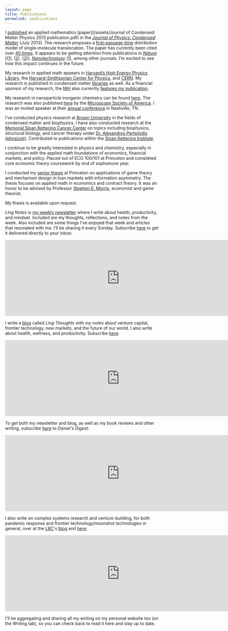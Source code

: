 ```yaml
---
layout: page
title: Publications
permalink: /publications
---
```


I [published](http://iopscience.iop.org/article/10.1088/0953-8984/25/37/375102/meta) an applied mathematics [paper](/assets/Journal of Condensed Matter Physics 2013 publication.pdf) in the *[Journal of Physics: Condensed Matter](https://en.wikipedia.org/wiki/Journal_of_Physics:_Condensed_Matter)* (July 2013). The research proposes a [first-passage-time](https://en.wikipedia.org/wiki/First-hitting-time_model) distribution model of single-molecule translocation. The paper has currently been cited over [40 times](https://scholar.google.com/scholar?um=1&ie=UTF-8&lr&cites=7438379985292715049). It appears to be getting attention from publications in *[Nature](https://en.wikipedia.org/wiki/Nature_(journal))* [([1](https://www.nature.com/articles/ncomms12787)), ([2](https://www.nature.com/articles/srep03287)), ([3](https://www.nature.com/articles/srep38558#s1))], *[Nanotechnology](https://en.wikipedia.org/wiki/Nanotechnology_(journal))* ([1](https://www.ncbi.nlm.nih.gov/pmc/articles/PMC4710574/)), among other journals. I’m excited to see how this impact continues in the future.

My research in applied math appears in [Harvard’s High Energy Physics Library](http://adsabs.harvard.edu/abs/2013JPCM...25K5102Y), the [Harvard-Smithsonian Center for Physics](https://www.cfa.harvard.edu/), and [CERN](http://cds.cern.ch/record/1554730). My research is published in condensed matter [libraries](https://arxiv.org/abs/1306.2412) as well. As a financial sponsor of my research, the [NIH](https://en.wikipedia.org/wiki/National_Institutes_of_Health) also currently [features my publication](https://www.ncbi.nlm.nih.gov/pmc/articles/PMC4778962/).

My research in nanoparticle inorganic chemistry can be found [here](http://nhsjs.com/wp-content/uploads/downloads/2011/07/AuAg-NP_GFP-Final.pdf). The research was also published [here](https://www.microscopy.org/MandM/2011/abstracts/LB-44.pdf) by the [Microscopy Society of America](https://en.wikipedia.org/wiki/Microscopy_Society_of_America). I was an invited speaker at their [annual conference](https://www.microscopy.org/MandM/2011/posterabstracts.cfm) in Nashville, TN.

I’ve conducted physics research at [Brown University](https://www.brown.edu/) in the fields of condensed matter and biophysics. I have also conducted research at the [Memorial Sloan Kettering Cancer Center](https://en.wikipedia.org/wiki/Memorial_Sloan_Kettering_Cancer_Center) on topics including biophysics, structural biology, and cancer therapy under [Dr. Alexandros Pertsinidis (physicist)](https://www.mskcc.org/research/ski/labs/alexandros-pertsinidis). Contributed to publications within the [Sloan Kettering Institute](https://www.mskcc.org/research/ski).

I continue to be greatly interested in physics and chemistry, especially in conjunction with the applied math foundations of economics, financial markets, and policy. Placed out of ECO 100/101 at Princeton and completed core economic theory coursework by end of sophomore year.

I conducted my [senior thesis](https://dataspace.princeton.edu/jspui/handle/88435/dsp01bn9999183) at Princeton on applications of game theory and mechanism design in loan markets with information asymmetry. The thesis focuses on applied math in economics and contract theory. It was an honor to be advised by Professor [Stephen E. Morris](https://en.wikipedia.org/wiki/Stephen_Morris_(game_theorist)), economist and game theorist.

My thesis is available upon request.

*Ling Notes* is [my weekly newsletter](https://danielsdigest.substack.com/) where I write about health, productivity, and mindset. Included are my thoughts, reflections, and notes from the week. Also included are some things I've enjoyed that week and articles that resonated with me. I’ll be sharing it every Sunday. Subscribe [here](https://lingnotes.substack.com/welcome) to get it delivered directly to your inbox:

<iframe src="https://lingnotes.substack.com/embed" width="750" height="250" style="border:0px solid #EEE;" frameborder="0" scrolling="no"></iframe>

I write a [blog](https://lingthoughts.substack.com/) called *Ling Thoughts* with my notes about venture capital, frontier technology, new markets, and the future of our world. I also write about health, wellness, and productivity. Subscribe [here](https://lingthoughts.substack.com/welcome):

<iframe src="https://lingthoughts.substack.com/embed" width="750" height="250" style="border:0px solid #EEE;" frameborder="0" scrolling="no"></iframe>

To get both my newsletter and blog, as well as my book reviews and other writing, subscribe [here](https://danielsdigest.substack.com/welcome) to *Daniel's Digest*:

<iframe src="https://danielsdigest.substack.com/embed" width="750" height="250" style="border:0px solid #EEE;" frameborder="0" scrolling="no"></iframe>

I also write on complex systems research and venture-building, for both pandemic response and frontier technology/moonshot technologies in general, over at the [LRC](https://lrc.systems)'s [blog](https://lrcsystems.medium.com/) and [here](https://lrcsystems.substack.com/welcome):

<iframe src="https://lrcsystems.substack.com/embed" width="750" height="250" style="border:0px solid #EEE;" frameborder="0" scrolling="no"></iframe>

I'll be aggregating and sharing all my writing on my personal website too (on the Writing tab), so you can check back to read it here and stay up to date.
